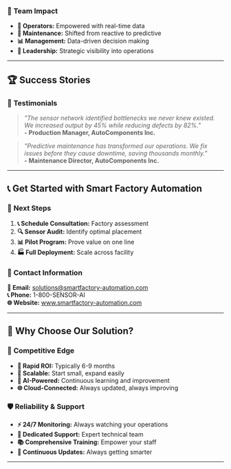 
### 👥 **Team Impact**
- **👷 Operators:** Empowered with real-time data
- **🔧 Maintenance:** Shifted from reactive to predictive
- **📊 Management:** Data-driven decision making
- **💼 Leadership:** Strategic visibility into operations

---

## 🏆 **Success Stories**

### 🎯 **Testimonials**
> *"The sensor network identified bottlenecks we never knew existed. We increased output by 45% while reducing defects by 82%."*  
> **- Production Manager, AutoComponents Inc.**

> *"Predictive maintenance has transformed our operations. We fix issues before they cause downtime, saving thousands monthly."*  
> **- Maintenance Director, AutoComponents Inc.**

---

## 📞 **Get Started with Smart Factory Automation**

### 🎯 **Next Steps**
1. **📞 Schedule Consultation:** Factory assessment
2. **🔍 Sensor Audit:** Identify optimal placement
3. **📊 Pilot Program:** Prove value on one line
4. **🏭 Full Deployment:** Scale across facility

### 💼 **Contact Information**
**📧 Email:** solutions@smartfactory-automation.com  
**📞 Phone:** 1-800-SENSOR-AI  
**🌐 Website:** www.smartfactory-automation.com  

---

## 🎯 **Why Choose Our Solution?**

### 💫 **Competitive Edge**
- **🚀 Rapid ROI:** Typically 6-9 months
- **🔧 Scalable:** Start small, expand easily
- **🤖 AI-Powered:** Continuous learning and improvement
- **🌐 Cloud-Connected:** Always updated, always improving

### 🛡️ **Reliability & Support**
- **⚡ 24/7 Monitoring:** Always watching your operations
- **🔧 Dedicated Support:** Expert technical team
- **📚 Comprehensive Training:** Empower your staff
- **🔄 Continuous Updates:** Always getting smarter

---
